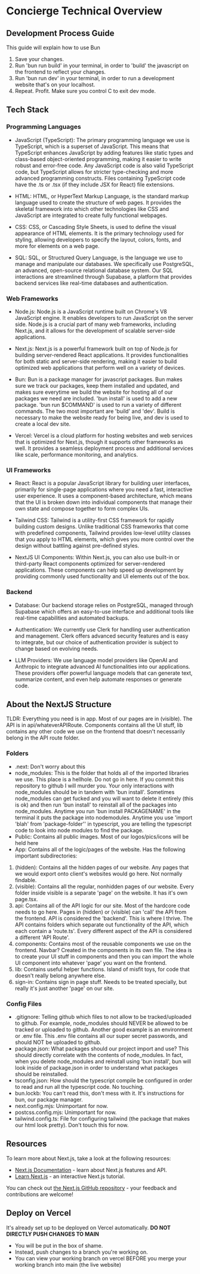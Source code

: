 # Concierge Technical Overview
## Development Process Guide
This guide will explain how to use Bun 
1. Save your changes.
2. Run 'bun run build' in your terminal, in order to 'build' the javascript on the frontend to reflect your changes.
3. Run 'bun run dev' in your terminal, in order to run a development website that's on your localhost.
4. Repeat. Profit. Make sure you control C to exit dev mode.

## Tech Stack
### Programming Languages
- JavaScript (TypeScript): The primary programming language we use is TypeScript, which is a superset of JavaScript. This means that TypeScript enhances JavaScript by adding features like static types and class-based object-oriented programming, making it easier to write robust and error-free code. Any JavaScript code is also valid TypeScript code, but TypeScript allows for stricter type-checking and more advanced programming constructs. Files containing TypeScript code have the .ts or .tsx (if they include JSX for React) file extensions.

- HTML: HTML, or HyperText Markup Language, is the standard markup language used to create the structure of web pages. It provides the skeletal framework into which other technologies like CSS and JavaScript are integrated to create fully functional webpages.

- CSS: CSS, or Cascading Style Sheets, is used to define the visual appearance of HTML elements. It is the primary technology used for styling, allowing developers to specify the layout, colors, fonts, and more for elements on a web page.

- SQL: SQL, or Structured Query Language, is the language we use to manage and manipulate our databases. We specifically use PostgreSQL, an advanced, open-source relational database system. Our SQL interactions are streamlined through Supabase, a platform that provides backend services like real-time databases and authentication.

### Web Frameworks
- Node.js: Node.js is a JavaScript runtime built on Chrome's V8 JavaScript engine. It enables developers to run JavaScript on the server side. Node.js is a crucial part of many web frameworks, including Next.js, and it allows for the development of scalable server-side applications.

- Next.js: Next.js is a powerful framework built on top of Node.js for building server-rendered React applications. It provides functionalities for both static and server-side rendering, making it easier to build optimized web applications that perform well on a variety of devices.

- Bun: Bun is a package manager for javascript packages. Bun makes sure we track our packages, keep them installed and updated, and makes sure everytime we build the website for hosting all of our packages we need are included. 'bun install' is used to add a new package. 'bun run $COMMAND' is used to run a variety of different commands. The two most important are 'build' and 'dev'. Build is necessary to make the website ready for being live, and dev is used to create a local dev site.

- Vercel: Vercel is a cloud platform for hosting websites and web services that is optimized for Next.js, though it supports other frameworks as well. It provides a seamless deployment process and additional services like scale, performance monitoring, and analytics.

### UI Frameworks
- React: React is a popular JavaScript library for building user interfaces, primarily for single-page applications where you need a fast, interactive user experience. It uses a component-based architecture, which means that the UI is broken down into individual components that manage their own state and compose together to form complex UIs.

- Tailwind CSS: Tailwind is a utility-first CSS framework for rapidly building custom designs. Unlike traditional CSS frameworks that come with predefined components, Tailwind provides low-level utility classes that you apply to HTML elements, which gives you more control over the design without battling against pre-defined styles.

- NextJS UI Components: Within Next.js, you can also use built-in or third-party React components optimized for server-rendered applications. These components can help speed up development by providing commonly used functionality and UI elements out of the box.

### Backend
- Database: Our backend storage relies on PostgreSQL, managed through Supabase which offers an easy-to-use interface and additional tools like real-time capabilities and automated backups.

- Authentication: We currently use Clerk for handling user authentication and management. Clerk offers advanced security features and is easy to integrate, but our choice of authentication provider is subject to change based on evolving needs.

- LLM Providers: We use language model providers like OpenAI and Anthropic to integrate advanced AI functionalities into our applications. These providers offer powerful language models that can generate text, summarize content, and even help automate responses or generate code.


## About the NextJS Structure
TLDR: Everything you need is in app. Most of our pages are in (visible). The API is in api/whateverAPIRoute. Components contains all the UI stuff, lib contains any other code we use on the frontend that doesn't necessarily belong in the API route folder.
### Folders

- .next: Don't worry about this
- node_modules: This is the folder that holds all of the imported libraries we use. This place is a hellhole. Do not go in here. If you commit this repository to github I will murder you. Your only interactions with node_modules should be in tandem with 'bun install'. Sometimes node_modules can get fucked and you will want to delete it entirely (this is ok) and then run 'bun install' to reinstall all of the packages into node_modules. Anytime you run 'bun install PACKAGENAME' in the terminal it puts the package into nodemodules. Anytime you use 'import 'blah' from 'package-folder'' in typescript, you are telling the typescript code to look into node modules to find the package.
- Public: Contains all public images. Most of our logos/pics/icons will be held here
- App: Contains all of the logic/pages of the website. Has the following important subdirectories:
1. (hidden): Contains all the hidden pages of our website. Any pages that we would export onto client's websites would go here. Not normally findable.
2. (visible): Contains all the regular, nonhidden pages of our website. Every folder inside visible is a separate 'page' on the website. It has it's own page.tsx.
3. api: Contains all of the API logic for our site. Most of the hardcore code needs to go here. Pages in (hidden) or (visible) can 'call' the API from the frontend. API is considered the 'backend'. This is where I thrive. The API contains folders which separate out functionality of the API, which each contain a 'route.ts'. Every different aspect of the API is considered a different 'API Route'.
4. components: Contains most of the reusable components we use on the frontend. Navbar? Created in the components in its own file. The idea is to create your UI stuff in components and then you can import the whole UI component into whatever 'page' you want on the frontend.
5. lib: Contains useful helper functions. Island of misfit toys, for code that doesn't really belong anywhere else.
6. sign-in: Contains sign in page stuff. Needs to be treated specially, but really it's just another 'page' on our site.
   


### Config Files
- .gitignore: Telling github which files to not allow to be tracked/uploaded to github. For example, node_modules should NEVER be allowed to be tracked or uploaded to github. Another good example is an environment or .env file. This .env file contains all our super secret passwords, and should NOT be uploaded to github.
- package.json: What packages should our project import and use? This should directly correlate with the contents of node_modules. In fact, when you delete node_modules and reinstall using 'bun install', bun will look inside of package.json in order to understand what packages should be reinstalled. 
- tsconfig.json: How should the typescript compile be configured in order to read and run all the typescript code. No touching.
- bun.lockb: You can't read this, don't mess with it. It's instructions for bun, our package manager.
- next.config.mjs: Unimportant for now.
- postcss.config.mjs: Unimportant for now.
- tailwind.config.ts: File for configuring tailwind (the package that makes our html look pretty). Don't touch this for now.


## Resources

To learn more about Next.js, take a look at the following resources:

- [Next.js Documentation](https://nextjs.org/docs) - learn about Next.js features and API.
- [Learn Next.js](https://nextjs.org/learn) - an interactive Next.js tutorial.

You can check out [the Next.js GitHub repository](https://github.com/vercel/next.js/) - your feedback and contributions are welcome!

## Deploy on Vercel

It's already set up to be deployed on Vercel automatically.
**DO NOT DIRECTLY PUSH CHANGES TO MAIN**
- You will be put in the box of shame.
- Instead, push changes to a branch you're working on.
- You can view your working branch on vercel BEFORE you merge your working branch into main (the live website)
  
